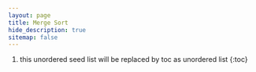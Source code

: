 ```yaml
---
layout: page
title: Merge Sort
hide_description: true
sitemap: false
---
```

1. this unordered seed list will be replaced by toc as unordered list
{:toc}